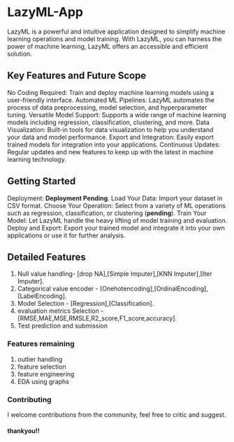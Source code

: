 # LazyML-App
LazyML is a powerful and intuitive application designed to simplify machine learning operations and model training. With LazyML, you can harness the power of machine learning,  LazyML offers an accessible and efficient solution.

## Key Features and Future Scope
No Coding Required: Train and deploy machine learning models using a user-friendly interface.
Automated ML Pipelines: LazyML automates the process of data preprocessing, model selection, and hyperparameter tuning.
Versatile Model Support: Supports a wide range of machine learning models including regression, classification, clustering, and more.
Data Visualization: Built-in tools for data visualization to help you understand your data and model performance.
Export and Integration: Easily export trained models for integration into your applications.
Continuous Updates: Regular updates and new features to keep up with the latest in machine learning technology.

## Getting Started
Deployment: __**Deployment Pending**__.
Load Your Data: Import your dataset in CSV format.
Choose Your Operation: Select from a variety of ML operations such as regression, classification, or clustering (**pending**).
Train Your Model: Let LazyML handle the heavy lifting of model training and evaluation.
Deploy and Export: Export your trained model and integrate it into your own applications or use it for further analysis.

## Detailed Features
1. Null value handling- [drop NA],[Simple Imputer],[KNN Imputer],[Iter Imputer].
2. Categorical value encoder - [Onehotencoding],[OrdinalEncoding],[LabelEncoding].
3. Model Selection - [Regression],[Classification].
4. evaluation metrics Selection - [RMSE,MAE,MSE,RMSLE,R2_score,F1_score,accuracy].
5. Test prediction and submission

### Features remaining
1. outlier handling
2. feature selection
3. feature engineering
4. EDA using graphs

### Contributing
I welcome contributions from the community, feel free to critic and suggest.

#### thankyou!!
